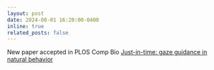 ```yaml
---
layout: post
date: 2024-08-01 16:20:00-0400
inline: true
related_posts: false
---
```


New paper accepted in PLOS Comp Bio [Just-in-time: gaze guidance in natural  behavior](https://journals.plos.org/ploscompbiol/article?id=10.1371/journal.pcbi.1012529)